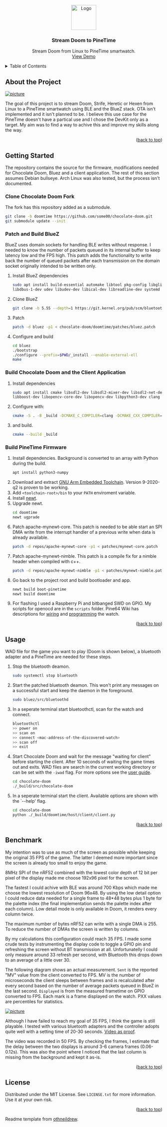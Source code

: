 <div id="top"></div>
<!-- PROJECT LOGO -->
<br />
<div align="center">
  <a href="https://github.com/some00/doomtime">
    <img src="images/logo.png" alt="Logo" width="80" height="80">
  </a>

<h3 align="center">Stream Doom to PineTime</h3>

  <p align="center">
    Stream Doom from Linux to PineTime smartwatch.
    <br />
    <a href="https://archive.org/details/doom-pinetime">View Demo</a>
  </p>
</div>



<!-- TABLE OF CONTENTS -->
<details>
  <summary>Table of Contents</summary>
  <ol>
    <li><a href="#about-the-project">About the Project</a></li>
    <li><a href="#getting-started">Getting Started</a></li>
    <li><a href="#usage">Usage</a></li>
    <li><a href="#benchmark">Benchmark</a></li>
    <li><a href="#license">License</a></li>
  </ol>
</details>



<!-- ABOUT THE PROJECT -->
## About the Project

[![picture][product-screenshot]][video]

The goal of this project is to stream Doom, Strife, Heretic or Hexen from Linux to a PineTime
smartwatch using BLE and the BlueZ stack. OTA isn't implemented and it isn't planned to be. I
believe this use case for the PineTime doesn't have a partical use and I chose the DevKit only as a
target.
My aim was to find a way to achive this and improve my skills along the way.


<p align="right">(<a href="#top">back to top</a>)</p>


<!-- GETTING STARTED -->
## Getting Started

The repository contains the source for the firmware, modifications needed for Chocolate Doom, Bluez
and a client application. The rest of this section assumes Debian bullseye. Arch Linux was also
tested, but the process isn't documented.


### Clone Chocolate Doom Fork

The fork has this repository added as a submodule.
```sh
git clone -b doomtime https://github.com/some00/chocolate-doom.git
git submodule update --init
```

### Patch and Build BlueZ
BlueZ uses domain sockets for handling BLE writes without response. I needed to know the number of
packets queued in its internal buffer to keep latency low and the FPS high. This patch adds the
functionality to write back the number of queued packets after each transmission on the domain
socket originally intended to be written only.

1. Install BlueZ dependencies
    ```sh
    sudo apt install build-essential automake libtool pkg-config libglib2.0-dev libell-dev \
    libdbus-1-dev udev libudev-dev libical-dev libreadline-dev systemd
    ```
2. Clone BlueZ
    ```sh
    git clone -b 5.55 --depth=1 https://git.kernel.org/pub/scm/bluetooth/bluez.git
    ```
3. Patch
    ```sh
    patch -d bluez -p1 < chocolate-doom/doomtime/patches/bluez.patch
    ```
4. Configure and build
    ```sh
    cd bluez
    ./bootstrap
    ./configure --prefix=$PWD/_install --enable-external-ell
    make
    ```

### Build Chocolate Doom and the Client Application

1. Install dependencies
    ```sh
    sudo apt install cmake libsdl2-dev libsdl2-mixer-dev libsdl2-net-dev libeigen3-dev \
    libboost-dev libopencv-core-dev libopencv-dev libpython3-dev clang python3-dbus python3-numpy
    ```
2. Configure with:
    ```sh
    cmake -S . -B _build -DCMAKE_C_COMPILER=clang -DCMAKE_CXX_COMPILER=clang++
    ```
3. and build.
    ```sh
    cmake --build _build
    ```

### Build PineTime Firmware

1. Install dependencies. Background is converted to an array with Python during the build.
    ```sh
    apt install python3-numpy
    ```
2. Download and extract [GNU Arm Embedded Toolchain][toolchain]. Version 9-2020-q2 is proven to be
   working.
3. Add `<toolchain-root>/bin` to your `PATH` enviroment variable.
4. Install [newt][newt-install].
5. Upgrade newt.
    ```sh
    cd doomtime
    newt ugprade
    ```
6. Patch apache-mynewt-core. This patch is needed to be able start an SPI DMA write from the
   interrupt handler of a previous write when data is already available.
    ```sh
    patch -d repos/apache-mynewt-core -p1 < patches/mynewt-core.patch
    ```
7. Patch apache-mynewt-nimble. This patch is a compile fix for a nimble header when compiled with
   c++.
    ```sh
    patch -d repos/apache-mynewt-nimble -p1 < patches/mynewt-nimble.patch
    ```
8. Go back to the project root and build bootloader and app.
    ```sh
    newt build boot-pinetime
    newt build doomtime
    ```
9. For flashing I used a Raspberry Pi and bitbanged SWD on GPIO. My scripts for openocd are in the
   `scripts` folder. Pine64 Wiki has descriptions for [wiring][pine64_wiring] and
   [programming][pine64_prog] the watch.


<p align="right">(<a href="#top">back to top</a>)</p>


<!-- USAGE EXAMPLES -->
## Usage

WAD file for the game you want to play (Doom is shown below), a bluetooth adapter and a PineTime
are needed for these steps.


1. Stop the bluetooth deamon.
    ```sh
    sudo systemctl stop bluetooth
    ```
2. Start the patched bluetooth deamon. This won't print any messages on a successful start and keep
   the daemon in the foreground.
    ```sh
    sudo bluez/src/bluetoothd
    ```
3. In a seperate terminal start bluetoothctl, scan for the watch and connect.
    ```sh
    bluetoothctl
    >> power on
    >> scan on
    >> connect <mac-address-of-the-discovered-watch>
    >> scan off
    >> exit
    ```
4. Start Chocolate Doom and wait for the message "waiting for client" before starting the client.
   After 10 seconds of waiting the game times out and exits. WAD files are search in the current
   working directory or can be set with the `-iwad` flag. For more options see the
   [user guide][cd_guide].
    ```sh
    cd chocolate-doom
    ./_build/src/chocolate-doom
    ```
5. In a seperate terminal start the client. Available options are shown with the `--help' flag.
    ```sh
    cd chocolate-doom
    python ./_build/doomtime/host/client/client.py
    ```


<p align="right">(<a href="#top">back to top</a>)</p>


## Benchmark


My intention was to use as much of the screen as possible while keeping the original 35 FPS of the
game. The latter I deemed more important since the screen is already too small to enjoy the game.

8MHz SPI of the nRF52 combined with the lowest color depth of 12 bit per pixel of the display
made me choose 192x96 pixel for the screen.

The fastest I could achive with BLE was around 700 Kbps
which made me choose the lowest resolution of Doom 96x48. By using the low detail option I could
reduce data needed for a single frame to 48*48 bytes plus 1 byte for the palette index (the final
implementation sends the palette index after each column). Low detail mode is only available in
Doom, it renders every column twice.

The maximum number of bytes nRF52 can write with a single DMA is 255. To reduce the number of DMAs
the screen is written by columns.

By my calculations this configuration could reach 35 FPS. I made some crude tests by instrumenting
the display code to toggle a GPIO pin and refreshing the screen without BT transmission at all.
Unfortunatelly I could only measure around 33 refresh per second, with Bluetooth this drops down to
an average of a little over 30.

The following diagram shows an actual measurement. `Sent` is the reported "MV" value from the
client converted to FPS. MV is the number of microseconds the client sleeps between frames and is
recalculated after every second based on the number of average packets queued in BlueZ in the last
second. `Displayed` is from the measured frametime on GPIO converted to FPS. Each mark is a frame
displayed on the watch. PXX values are percentiles for statistics.

[![picture][benchdia]](benchdia)

Although I have failed to reach my goal of 35 FPS, I think the game is still playable. I tested
with various bluetooth adapters and the controller adopts quite well with a setting time of 20-30
seconds. [Video as proof][video].

The video was recorded in 50 FPS. By checking the frames, I estimate that the delay between the two
displays is around 3-6 camera frames (0.06-0.12s). This was also the point where I noticed that the
last column is missing from the background and kept it as-is.

<p align="right">(<a href="#top">back to top</a>)</p>


## License

Distributed under the MIT License. See `LICENSE.txt` for more information. Use it at your own risk.

<p align="right">(<a href="#top">back to top</a>)</p>

Readme template from [othneildrew].


<!-- MARKDOWN LINKS & IMAGES -->
[product-screenshot]: images/picture.png
[toolchain]: https://developer.arm.com/downloads/-/gnu-rm
[newt-install]: https://mynewt.apache.org/latest/newt/install/newt_linux.html#setting-up-your-computer-to-use-apt-get-to-install-the-package
[pine64_wiring]: https://wiki.pine64.org/wiki/PineTime_Devkit_Wiring
[pine64_prog]: https://wiki.pine64.org/wiki/Reprogramming_the_PineTime
[cd_guide]: https://www.chocolate-doom.org/wiki/index.php/User_guide
[othneildrew]: https://github.com/othneildrew/Best-README-Template
[benchdia]: images/bench.png
[video]: https://archive.org/details/doom-pinetime
